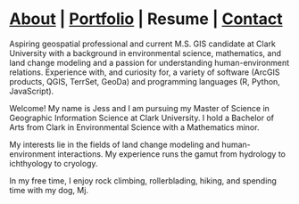 # [About](./README.md) | [Portfolio](./portfolio.md) | Resume | [Contact](./contact.md)

Aspiring geospatial professional and current M.S. GIS candidate at Clark University with a background in environmental science, mathematics, and land change modeling and a passion for understanding human-environment relations. Experience with, and curiosity for, a variety of software (ArcGIS products, QGIS, TerrSet, GeoDa) and programming languages (R, Python, JavaScript). 

Welcome!
My name is Jess and I am pursuing my Master of Science in Geographic Information Science at Clark University. I hold a Bachelor of Arts from Clark in Environmental Science with a Mathematics minor.

My interests lie in the fields of land change modeling and human-environment interactions. My experience runs the gamut from hydrology to ichthyology to cryology.

In my free time, I enjoy rock climbing, rollerblading, hiking, and spending time with my dog, Mj.
